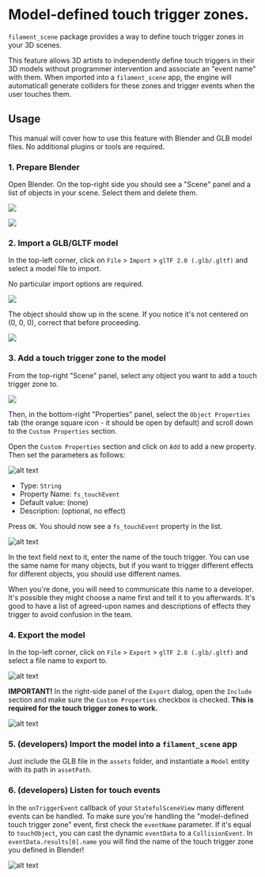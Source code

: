 # Model-defined touch trigger zones.

`filament_scene` package provides a way to define touch trigger zones in your 3D scenes.

This feature allows 3D artists to independently define touch triggers in their 3D models without programmer intervention and associate an "event name" with them. When imported into a `filament_scene` app, the engine will automaticall generate colliders for these zones and trigger events when the user touches them.

## Usage

This manual will cover how to use this feature with Blender and GLB model files. No additional plugins or tools are required.

### 1. Prepare Blender

Open Blender. On the top-right side you should see a "Scene" panel and a list of objects in your scene. Select them and delete them.

![](./image%20(1).png)

![](./image%20(2).png)

### 2. Import a GLB/GLTF model

In the top-left corner, click on `File` > `Import` > `glTF 2.0 (.glb/.gltf)` and select a model file to import.

No particular import options are required.

![](./image%20(3).png)

The object should show up in the scene. If you notice it's not centered on (0, 0, 0), correct that before proceeding.

![](./image%20(4).png)

### 3. Add a touch trigger zone to the model

From the top-right "Scene" panel, select any object you want to add a touch trigger zone to. 

![](<Screenshot From 2025-07-15 05-35-53.png>)

Then, in the bottom-right "Properties" panel, select the `Object Properties` tab (the orange square icon - it should be open by default) and scroll down to the `Custom Properties` section.

Open the `Custom Properties` section and click on `Add` to add a new property. Then set the parameters as follows:

![alt text](<Screenshot From 2025-07-15 05-36-39.png>)

- Type: `String`
- Property Name: `fs_touchEvent`
- Default value: (none)
- Description: (optional, no effect)

Press `OK`. You should now see a `fs_touchEvent` property in the list.

![alt text](<Screenshot From 2025-07-15 05-36-52.png>)

In the text field next to it, enter the name of the touch trigger.
You can use the same name for many objects, but if you want to trigger different effects for different objects, you should use different names.

When you're done, you will need to communicate this name to a developer. It's possible they might choose a name first and tell it to you afterwards. It's good to have a list of agreed-upon names and descriptions of effects they trigger to avoid confusion in the team.

### 4. Export the model

In the top-left corner, click on `File` > `Export` > `glTF 2.0 (.glb/.gltf)` and select a file name to export to.

![alt text](<image (5).png>)

**IMPORTANT!** In the right-side panel of the `Export` dialog, open the `Include` section and make sure the `Custom Properties` checkbox is checked. **This is required for the touch trigger zones to work.**

![alt text](<image (6).png>)

### 5. (developers) Import the model into a `filament_scene` app

Just include the GLB file in the `assets` folder, and instantiate a `Model` entity with its path in `assetPath`.

### 6. (developers) Listen for touch events

In the `onTriggerEvent` callback of your `StatefulSceneView` many different events can be handled. To make sure you're handling the "model-defined touch trigger zone" event, first check the `eventName` parameter. If it's equal to `touchObject`, you can cast the dynamic `eventData` to a `CollisionEvent`. In `eventData.results[0].name` you will find the name of the touch trigger zone you defined in Blender!

![alt text](<Screenshot From 2025-07-15 05-39-20.png>)
